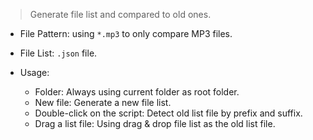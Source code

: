 > Generate file list and compared to old ones.

* File Pattern: using `*.mp3` to only compare MP3 files.
* File List: `.json` file.

* Usage:
  * Folder: Always using current folder as root folder.
  * New file: Generate a new file list.
  * Double-click on the script: Detect old list file by prefix and suffix.
  * Drag a list file: Using drag & drop file list as the old list file.